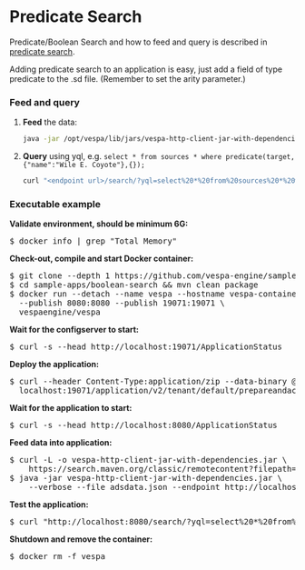 <!-- Copyright Yahoo. Licensed under the terms of the Apache 2.0 license. See LICENSE in the project root. -->
Predicate Search
==================

Predicate/Boolean Search and how to feed and query is described in
[predicate search](https://docs.vespa.ai/en/predicate-fields.html).

Adding predicate search to an application is easy,
just add a field of type predicate to the .sd file. (Remember to set the arity parameter.)


### Feed and query
1. **Feed** the data:
    ```sh
    java -jar /opt/vespa/lib/jars/vespa-http-client-jar-with-dependencies.jar --file adsdata.json --endpoint <endpoint>
    ```

2. **Query** using yql, e.g. `select * from sources * where predicate(target, {"name":"Wile E. Coyote"},{});`
    ```sh
    curl "<endpoint url>/search/?yql=select%20*%20from%20sources%20*%20where%20predicate(target%2C%20%7B%22name%22%3A%22Wile%20E.%20Coyote%22%7D%2C%7B%7D)%3B"
    ```


### Executable example
**Validate environment, should be minimum 6G:**
<pre>
$ docker info | grep "Total Memory"
</pre>
**Check-out, compile and start Docker container:**
<pre data-test="exec">
$ git clone --depth 1 https://github.com/vespa-engine/sample-apps.git
$ cd sample-apps/boolean-search &amp;&amp; mvn clean package
$ docker run --detach --name vespa --hostname vespa-container \
  --publish 8080:8080 --publish 19071:19071 \
  vespaengine/vespa
</pre>

**Wait for the configserver to start:**
<pre data-test="exec" data-test-wait-for="200 OK">
$ curl -s --head http://localhost:19071/ApplicationStatus
</pre>

**Deploy the application:**
<pre data-test="exec" data-test-assert-contains="prepared and activated.">
$ curl --header Content-Type:application/zip --data-binary @target/application.zip \
  localhost:19071/application/v2/tenant/default/prepareandactivate
</pre>

**Wait for the application to start:**
<pre data-test="exec" data-test-wait-for="200 OK">
$ curl -s --head http://localhost:8080/ApplicationStatus
</pre>

**Feed data into application:**
<pre data-test="exec">
$ curl -L -o vespa-http-client-jar-with-dependencies.jar \
    https://search.maven.org/classic/remotecontent?filepath=com/yahoo/vespa/vespa-http-client/7.391.28/vespa-http-client-7.391.28-jar-with-dependencies.jar
$ java -jar vespa-http-client-jar-with-dependencies.jar \
    --verbose --file adsdata.json --endpoint http://localhost:8080
</pre>

**Test the application:**
<pre data-test="exec" data-test-assert-contains="ACME Rocket Sled">
$ curl "http://localhost:8080/search/?yql=select%20*%20from%20sources%20*%20where%20predicate(target%2C%20%7B%22name%22%3A%22Wile%20E.%20Coyote%22%7D%2C%7B%7D)%3B" | python -m json.tool
</pre>

**Shutdown and remove the container:**
<pre data-test="after">
$ docker rm -f vespa
</pre>
